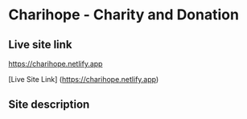 # Charihope - Charity and Donation

## Live site link
<https://charihope.netlify.app>

[Live Site Link] (https://charihope.netlify.app)

## Site description
